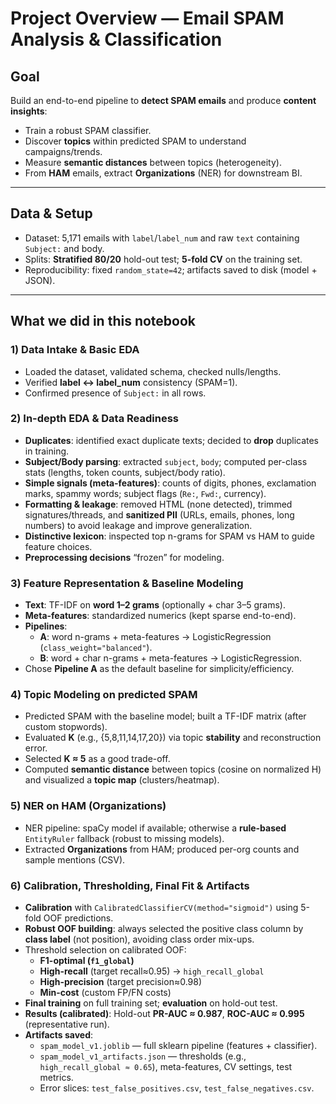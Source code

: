 # Project Overview — Email SPAM Analysis & Classification

## Goal

Build an end-to-end pipeline to **detect SPAM emails** and produce **content insights**:

* Train a robust SPAM classifier.
* Discover **topics** within predicted SPAM to understand campaigns/trends.
* Measure **semantic distances** between topics (heterogeneity).
* From **HAM** emails, extract **Organizations** (NER) for downstream BI.

---

## Data & Setup

* Dataset: 5,171 emails with `label`/`label_num` and raw `text` containing `Subject:` and body.
* Splits: **Stratified 80/20** hold-out test; **5-fold CV** on the training set.
* Reproducibility: fixed `random_state=42`; artifacts saved to disk (model + JSON).

---

## What we did in this notebook

### 1) Data Intake & Basic EDA

* Loaded the dataset, validated schema, checked nulls/lengths.
* Verified **label ↔ label_num** consistency (SPAM=1).
* Confirmed presence of `Subject:` in all rows.

### 2) In-depth EDA & Data Readiness

* **Duplicates**: identified exact duplicate texts; decided to **drop** duplicates in training.
* **Subject/Body parsing**: extracted `subject`, `body`; computed per-class stats (lengths, token counts, subject/body ratio).
* **Simple signals (meta-features)**: counts of digits, phones, exclamation marks, spammy words; subject flags (`Re:`, `Fwd:`, currency).
* **Formatting & leakage**: removed HTML (none detected), trimmed signatures/threads, and **sanitized PII** (URLs, emails, phones, long numbers) to avoid leakage and improve generalization.
* **Distinctive lexicon**: inspected top n-grams for SPAM vs HAM to guide feature choices.
* **Preprocessing decisions** “frozen” for modeling.

### 3) Feature Representation & Baseline Modeling

* **Text**: TF-IDF on **word 1–2 grams** (optionally + char 3–5 grams).
* **Meta-features**: standardized numerics (kept sparse end-to-end).
* **Pipelines**:
  * **A**: word n-grams + meta-features → LogisticRegression (`class_weight="balanced"`).
  * **B**: word + char n-grams + meta-features → LogisticRegression.
* Chose **Pipeline A** as the default baseline for simplicity/efficiency.

### 4) Topic Modeling on predicted SPAM

* Predicted SPAM with the baseline model; built a TF-IDF matrix (after custom stopwords).
* Evaluated **K** (e.g., {5,8,11,14,17,20}) via topic **stability** and reconstruction error.
* Selected **K ≈ 5** as a good trade-off.
* Computed **semantic distance** between topics (cosine on normalized H) and visualized a **topic map** (clusters/heatmap).

### 5) NER on HAM (Organizations)

* NER pipeline: spaCy model if available; otherwise a **rule-based** `EntityRuler` fallback (robust to missing models).
* Extracted **Organizations** from HAM; produced per-org counts and sample mentions (CSV).

### 6) Calibration, Thresholding, Final Fit & Artifacts

* **Calibration** with `CalibratedClassifierCV(method="sigmoid")` using 5-fold OOF predictions.
* **Robust OOF building**: always selected the positive class column by **class label** (not position), avoiding class order mix-ups.
* Threshold selection on calibrated OOF:
  * **F1-optimal (`f1_global`)**
  * **High-recall** (target recall≈0.95) → `high_recall_global`
  * **High-precision** (target precision≈0.98)
  * **Min-cost** (custom FP/FN costs)
* **Final training** on full training set; **evaluation** on hold-out test.
* **Results (calibrated)**: Hold-out **PR-AUC ≈ 0.987**, **ROC-AUC ≈ 0.995** (representative run).
* **Artifacts saved**:
  * `spam_model_v1.joblib` — full sklearn pipeline (features + classifier).
  * `spam_model_v1_artifacts.json` — thresholds (e.g., `high_recall_global ≈ 0.65`), meta-features, CV settings, test metrics.
  * Error slices: `test_false_positives.csv`, `test_false_negatives.csv`.

